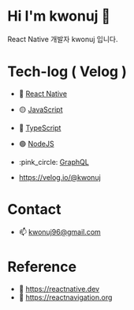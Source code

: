 
# Hi I'm kwonuj 👋
React Native 개발자 kwonuj 입니다.

# Tech-log ( Velog )
- :large_blue_circle: [React Native](https://velog.io/@kwonuj/series/React-Native)
- :yellow_circle: [JavaScript](https://velog.io/@kwonuj/series/JavaScript)
- :large_blue_circle: [TypeScript](https://velog.io/@kwonuj/series/TypeScript)
- :green_circle: [NodeJS](https://velog.io/@kwonuj/series/NodeJS)
- :pink_circle: [GraphQL](https://velog.io/@kwonuj/series/GraphQL)

- https://velog.io/@kwonuj

# Contact
- 📫 kwonuj96@gmail.com

# Reference
- 📌 https://reactnative.dev
- 📌 https://reactnavigation.org

